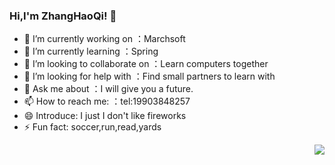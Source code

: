 ### Hi,I'm ZhangHaoQi! 👋


<!-- **Zhang-HaoQi/Zhang-HaoQi** is a ✨ _special_ ✨ repository because its `README.md` (this file) appears on your GitHub profile.

Here are some ideas to get you started: -->

- 🔭 I’m currently working on ：Marchsoft
- 🌱 I’m currently learning ：Spring
- 👯 I’m looking to collaborate on ：Learn computers together
- 🤔 I’m looking for help with ：Find small partners to learn with
- 💬 Ask me about ：I will give you a future.
- 📫 How to reach me: ：tel:19903848257
- 😄 Introduce: I just I don't like fireworks 
- ⚡ Fun fact: soccer,run,read,yards

<img align="right" src="https://github-readme-stats.vercel.app/api?username=Zhang-HaoQi&show_icons=true&icon_color=CE1D2D&text_color=718096&bg_color=ffffff&hide_title=true" />
